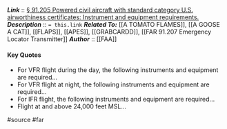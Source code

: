 ***Link***      :: [§ 91.205 Powered civil aircraft with standard category U.S. airworthiness certificates: Instrument and equipment requirements.](https://www.ecfr.gov/current/title-14/section-91.205)
***Description***      :: `= this.link`
***Related To:*** [[A TOMATO FLAMES]], [[A GOOSE A CAT]], [[FLAPS]], [[APES]], [[GRABCARDD]], [[FAR 91.207 Emergency Locator Transmitter]]
***Author*** :: [[FAA]]


#### Key Quotes
* For VFR flight during the day, the following instruments and equipment are required...
* For VFR flight at night, the following instruments and equipment are required...
* For IFR flight, the following instruments and equipment are required...
* Flight at and above 24,000 feet MSL...

#source #far 